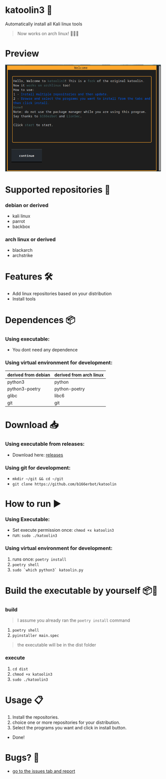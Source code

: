 # katoolin3 🐍
Automatically install all Kali linux tools

> Now works on arch linux! 🎉🥳🎈

# Preview
![katoolin3](pre_visualizacao/katoolin3.png)

# Supported repositories 🐧
### debian or derived
- kali linux
- parrot
- backbox

### arch linux or derived
- blackarch
- archstrike

# Features 🛠️
- Add linux repositories based on your distribution
- Install tools

# Dependences 📦
### Using executable:
- You dont need any dependence

### Using virtual environment for development:
| derived from debian | derived from arch linux |
| --- | --- |
| python3             | python                  |
| python3-poetry      | python-poetry           |
| glibc               | libc6                   |
| git                 | git                     |

# Download 📥
### Using executable from releases:
- Download here: [releases](https://github.com/b166erbot/katoolin/releases)
### Using git for development:
- `mkdir ~/git && cd ~/git`
- `git clone https://github.com/b166erbot/katoolin`

# How to run ▶️
### Using Executable:
- Set execute permission once: `chmod +x katoolin3`
- run: `sudo ./katoolin3`

### Using virtual environment for development:
1. runs once: `poetry install`
2. `poetry shell`
3. ```sudo `which python3` katoolin.py```

# Build the executable by yourself 📦💼
### build
> I assume you already ran the `poetry install` command
1. `poetry shell`
2. `pyinstaller main.spec`
>the executable will be in the dist folder
### execute
1. `cd dist`
2. `chmod +x katoolin3`
3. `sudo ./katoolin3`

# Usage 📋
1. Install the repositories.
2. choice one or more repositories for your distribution.
3. Select the programs you want and click in install button.
- Done!

# Bugs? 🐞

- [go to the issues tab and report](https://github.com/b166erbot/katoolin/issues)